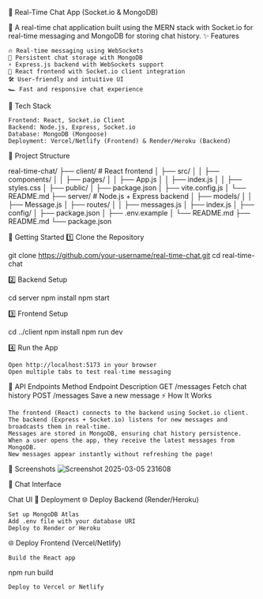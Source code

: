 📝 Real-Time Chat App (Socket.io & MongoDB)

🚀 A real-time chat application built using the MERN stack with Socket.io for real-time messaging and MongoDB for storing chat history.
✨ Features

    🔥 Real-time messaging using WebSockets
    💾 Persistent chat storage with MongoDB
    ⚡ Express.js backend with WebSockets support
    🎨 React frontend with Socket.io client integration
    🛠 User-friendly and intuitive UI
    🏎 Fast and responsive chat experience

📌 Tech Stack

    Frontend: React, Socket.io Client
    Backend: Node.js, Express, Socket.io
    Database: MongoDB (Mongoose)
    Deployment: Vercel/Netlify (Frontend) & Render/Heroku (Backend)

📂 Project Structure

real-time-chat/
├── client/   # React frontend
│   ├── src/
│   │   ├── components/
│   │   ├── pages/
│   │   ├── App.js
│   │   ├── index.js
│   │   ├── styles.css
│   ├── public/
│   ├── package.json
│   ├── vite.config.js
│   └── README.md
├── server/   # Node.js + Express backend
│   ├── models/
│   │   ├── Message.js
│   ├── routes/
│   │   ├── messages.js
│   ├── index.js
│   ├── config/
│   ├── package.json
│   ├── .env.example
│   └── README.md
├── README.md
└── package.json

🚀 Getting Started
1️⃣ Clone the Repository

git clone https://github.com/your-username/real-time-chat.git
cd real-time-chat

2️⃣ Backend Setup

cd server
npm install
npm start

3️⃣ Frontend Setup

cd ../client
npm install
npm run dev

4️⃣ Run the App

    Open http://localhost:5173 in your browser
    Open multiple tabs to test real-time messaging

🔧 API Endpoints
Method 	Endpoint 	Description
GET 	/messages 	Fetch chat history
POST 	/messages 	Save a new message
⚡ How It Works

    The frontend (React) connects to the backend using Socket.io client.
    The backend (Express + Socket.io) listens for new messages and broadcasts them in real-time.
    Messages are stored in MongoDB, ensuring chat history persistence.
    When a user opens the app, they receive the latest messages from MongoDB.
    New messages appear instantly without refreshing the page!

📸 Screenshots
![Screenshot 2025-03-05 231608](https://github.com/user-attachments/assets/9840030e-c7ba-4939-a008-332d26caf692)

💬 Chat Interface

Chat UI
🚀 Deployment
🌐 Deploy Backend (Render/Heroku)

    Set up MongoDB Atlas
    Add .env file with your database URI
    Deploy to Render or Heroku

🌐 Deploy Frontend (Vercel/Netlify)

    Build the React app

npm run build

    Deploy to Vercel or Netlify
